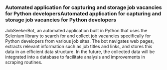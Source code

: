 ### Automated application for capturing and storage job vacancies for Python developersAutomated application for capturing and storage job vacancies for Python developers

JobSeekerBot, an automated application built in Python that uses the Selenium library to search for and collect job vacancies specifically for Python developers from various job sites. The bot navigates web pages, extracts relevant information such as job titles and links, and stores this data in an efficient data structure. In the future, the collected data will be integrated into a database to facilitate analysis and improvements in scraping routines.

